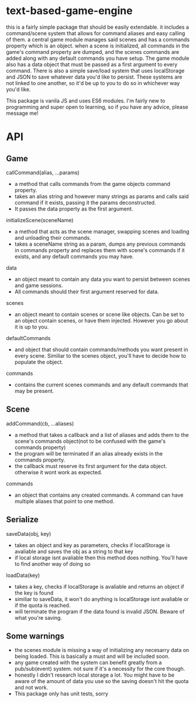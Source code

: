 # text-based-game-engine
this is a fairly simple package that should be easily extendable. it includes a command/scene system that allows for command aliases and easy calling of them. a central game module manages said scenes and has a commands property which is an object. when a scene is initialized, all commands in the game's command property are dumped, and the scenes commands are added along with any default commands you have setup. The game module also has a data object that must be passed as a first argument to every command. There is also a simple save/load system that uses localStorage and JSON to save whatever data you'd like to persist. These systems are not linked to one another, so it'd be up to you to do so in whichever way you'd like.

This package is vanila JS and uses ES6 modules.
I'm fairly new to programming and super open to learning, so if you have any advice, please message me!

# API
## Game
callCommand(alias, ...params)
- a method that calls commands from the game objects command property.
- takes an alias string and however many strings as params and calls said command if it exists, passing it the params deconstructed.
- It passes the data property as the first argument.

initializeScene(sceneName)
- a method that acts as the scene manager, swapping scenes and loading and unloading their commands.
- takes a sceneName string as a param, dumps any previous commands in commands property and replaces them with scene's commands if it exists, and any default commands you may have.


data
- an object meant to contain any data you want to persist between scenes and game sessions.
- All commands should their first argument reserved for data.

scenes
- an object meant to contain scenes or scene like objects. Can be set to an object contain scenes, or have them injected. However you go about it is up to you.

defaultCommands
- and object that should contain commands/methods you want present in every scene. Similiar to the scenes object, you'll have to decide how to populate the object.

commands
- contains the current scenes commands and any default commands that may be present.

## Scene
addCommand(cb, ...aliases)
- a method that takes a callback and a list of aliases and adds them to the scene's commands object(not to be confused with the game's commands property)
- the program will be terminated if an alias already exists in the commands property.
- the callback must reserve its first argument for the data object. otherwise it wont work as expected.

commands
- an object that contains any created commands. A command can have multiple aliases that point to one  method.

## Serialize
saveData(obj, key)
- takes an object and key as parameters, checks if localStorage is avaliable and saves the obj as a string to that key
- if local storage isnt avaliable then this method does nothing. You'll have to find another way of doing so

loadData(key)
- takes a key, checks if localStorage is avaliable and returns an object if the key is found
- similiar to saveData, it won't do anything is localStorage isnt avaliable or if the quota is reached.
- will terminate the program if the data found is invalid JSON. Beware of what you're saving.

## Some warnings
- the scenes module is missing a way of initializing any necesarry data on being loaded. This is basically a must and will be included soon.
- any game created with the system can benefit greatly from a pub/sub(event) system. not sure if it's a necessity for the core though.
- honestly I didn't research local storage a lot. You might have to be aware of the amount of data you use so the saving doesn't hit the quota and not work.
- This package only has unit tests, sorry